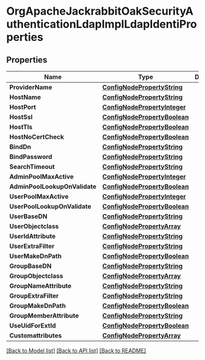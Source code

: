 # OrgApacheJackrabbitOakSecurityAuthenticationLdapImplLdapIdentiProperties

## Properties
Name | Type | Description | Notes
------------ | ------------- | ------------- | -------------
**ProviderName** | [**ConfigNodePropertyString**](configNodePropertyString.md) |  | [optional] 
**HostName** | [**ConfigNodePropertyString**](configNodePropertyString.md) |  | [optional] 
**HostPort** | [**ConfigNodePropertyInteger**](configNodePropertyInteger.md) |  | [optional] 
**HostSsl** | [**ConfigNodePropertyBoolean**](configNodePropertyBoolean.md) |  | [optional] 
**HostTls** | [**ConfigNodePropertyBoolean**](configNodePropertyBoolean.md) |  | [optional] 
**HostNoCertCheck** | [**ConfigNodePropertyBoolean**](configNodePropertyBoolean.md) |  | [optional] 
**BindDn** | [**ConfigNodePropertyString**](configNodePropertyString.md) |  | [optional] 
**BindPassword** | [**ConfigNodePropertyString**](configNodePropertyString.md) |  | [optional] 
**SearchTimeout** | [**ConfigNodePropertyString**](configNodePropertyString.md) |  | [optional] 
**AdminPoolMaxActive** | [**ConfigNodePropertyInteger**](configNodePropertyInteger.md) |  | [optional] 
**AdminPoolLookupOnValidate** | [**ConfigNodePropertyBoolean**](configNodePropertyBoolean.md) |  | [optional] 
**UserPoolMaxActive** | [**ConfigNodePropertyInteger**](configNodePropertyInteger.md) |  | [optional] 
**UserPoolLookupOnValidate** | [**ConfigNodePropertyBoolean**](configNodePropertyBoolean.md) |  | [optional] 
**UserBaseDN** | [**ConfigNodePropertyString**](configNodePropertyString.md) |  | [optional] 
**UserObjectclass** | [**ConfigNodePropertyArray**](configNodePropertyArray.md) |  | [optional] 
**UserIdAttribute** | [**ConfigNodePropertyString**](configNodePropertyString.md) |  | [optional] 
**UserExtraFilter** | [**ConfigNodePropertyString**](configNodePropertyString.md) |  | [optional] 
**UserMakeDnPath** | [**ConfigNodePropertyBoolean**](configNodePropertyBoolean.md) |  | [optional] 
**GroupBaseDN** | [**ConfigNodePropertyString**](configNodePropertyString.md) |  | [optional] 
**GroupObjectclass** | [**ConfigNodePropertyArray**](configNodePropertyArray.md) |  | [optional] 
**GroupNameAttribute** | [**ConfigNodePropertyString**](configNodePropertyString.md) |  | [optional] 
**GroupExtraFilter** | [**ConfigNodePropertyString**](configNodePropertyString.md) |  | [optional] 
**GroupMakeDnPath** | [**ConfigNodePropertyBoolean**](configNodePropertyBoolean.md) |  | [optional] 
**GroupMemberAttribute** | [**ConfigNodePropertyString**](configNodePropertyString.md) |  | [optional] 
**UseUidForExtId** | [**ConfigNodePropertyBoolean**](configNodePropertyBoolean.md) |  | [optional] 
**Customattributes** | [**ConfigNodePropertyArray**](configNodePropertyArray.md) |  | [optional] 

[[Back to Model list]](../README.md#documentation-for-models) [[Back to API list]](../README.md#documentation-for-api-endpoints) [[Back to README]](../README.md)


